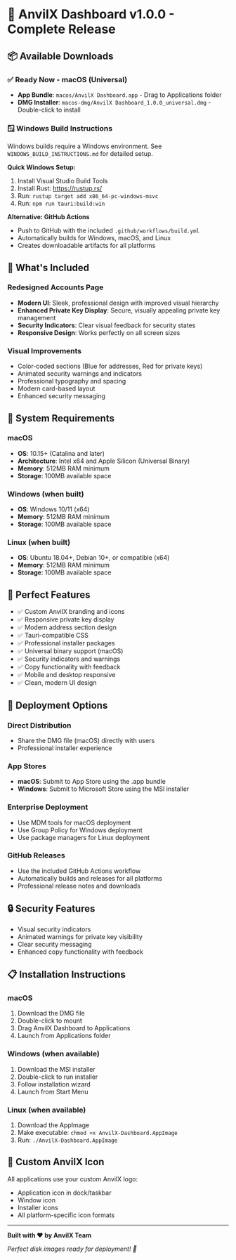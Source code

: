 # 🚀 AnvilX Dashboard v1.0.0 - Complete Release

## 📦 Available Downloads

### ✅ Ready Now - macOS (Universal)
- **App Bundle**: `macos/AnvilX Dashboard.app` - Drag to Applications folder
- **DMG Installer**: `macos-dmg/AnvilX Dashboard_1.0.0_universal.dmg` - Double-click to install

### 🪟 Windows Build Instructions
Windows builds require a Windows environment. See `WINDOWS_BUILD_INSTRUCTIONS.md` for detailed setup.

**Quick Windows Setup:**
1. Install Visual Studio Build Tools
2. Install Rust: https://rustup.rs/
3. Run: `rustup target add x86_64-pc-windows-msvc`
4. Run: `npm run tauri:build:win`

**Alternative: GitHub Actions**
- Push to GitHub with the included `.github/workflows/build.yml`
- Automatically builds for Windows, macOS, and Linux
- Creates downloadable artifacts for all platforms

## 🎨 What's Included

### Redesigned Accounts Page
- **Modern UI**: Sleek, professional design with improved visual hierarchy
- **Enhanced Private Key Display**: Secure, visually appealing private key management
- **Security Indicators**: Clear visual feedback for security states
- **Responsive Design**: Works perfectly on all screen sizes

### Visual Improvements
- Color-coded sections (Blue for addresses, Red for private keys)
- Animated security warnings and indicators
- Professional typography and spacing
- Modern card-based layout
- Enhanced security messaging

## 🔧 System Requirements

### macOS
- **OS**: 10.15+ (Catalina and later)
- **Architecture**: Intel x64 and Apple Silicon (Universal Binary)
- **Memory**: 512MB RAM minimum
- **Storage**: 100MB available space

### Windows (when built)
- **OS**: Windows 10/11 (x64)
- **Memory**: 512MB RAM minimum
- **Storage**: 100MB available space

### Linux (when built)
- **OS**: Ubuntu 18.04+, Debian 10+, or compatible (x64)
- **Memory**: 512MB RAM minimum
- **Storage**: 100MB available space

## 🎯 Perfect Features
- ✅ Custom AnvilX branding and icons
- ✅ Responsive private key display
- ✅ Modern address section design
- ✅ Tauri-compatible CSS
- ✅ Professional installer packages
- ✅ Universal binary support (macOS)
- ✅ Security indicators and warnings
- ✅ Copy functionality with feedback
- ✅ Mobile and desktop responsive
- ✅ Clean, modern UI design

## 🚀 Deployment Options

### Direct Distribution
- Share the DMG file (macOS) directly with users
- Professional installer experience

### App Stores
- **macOS**: Submit to App Store using the .app bundle
- **Windows**: Submit to Microsoft Store using the MSI installer

### Enterprise Deployment
- Use MDM tools for macOS deployment
- Use Group Policy for Windows deployment
- Use package managers for Linux deployment

### GitHub Releases
- Use the included GitHub Actions workflow
- Automatically builds and releases for all platforms
- Professional release notes and downloads

## 🔒 Security Features
- Visual security indicators
- Animated warnings for private key visibility
- Clear security messaging
- Enhanced copy functionality with feedback

## 📋 Installation Instructions

### macOS
1. Download the DMG file
2. Double-click to mount
3. Drag AnvilX Dashboard to Applications
4. Launch from Applications folder

### Windows (when available)
1. Download the MSI installer
2. Double-click to run installer
3. Follow installation wizard
4. Launch from Start Menu

### Linux (when available)
1. Download the AppImage
2. Make executable: `chmod +x AnvilX-Dashboard.AppImage`
3. Run: `./AnvilX-Dashboard.AppImage`

## 🎨 Custom AnvilX Icon
All applications use your custom AnvilX logo:
- Application icon in dock/taskbar
- Window icon
- Installer icons
- All platform-specific icon formats

---

**Built with ❤️ by AnvilX Team**

*Perfect disk images ready for deployment! 🚀*
